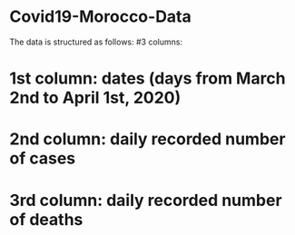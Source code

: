 # Covid19-Morocco-Data
The data is structured as follows:
#3 columns:
#    1st column: dates (days from March 2nd to April 1st, 2020)
 #   2nd column: daily recorded number of cases
  #  3rd column: daily recorded number of deaths
